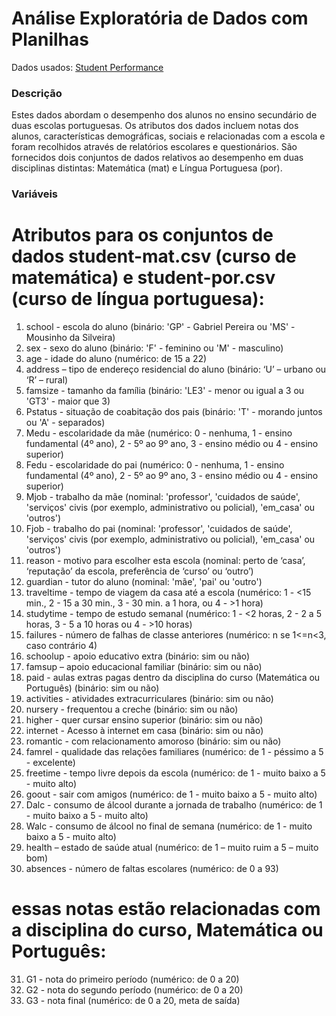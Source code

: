 # Análise Exploratória de Dados com Planilhas

Dados usados: [Student Performance](https://archive.ics.uci.edu/dataset/320/student+performance)

### Descrição

Estes dados abordam o desempenho dos alunos no ensino secundário de duas escolas portuguesas. Os atributos dos dados incluem notas dos alunos, características demográficas, sociais e relacionadas com a escola e foram recolhidos através de relatórios escolares e questionários. São fornecidos dois conjuntos de dados relativos ao desempenho em duas disciplinas distintas: Matemática (mat) e Língua Portuguesa (por). 

### Variáveis

# Atributos para os conjuntos de dados student-mat.csv (curso de matemática) e student-por.csv (curso de língua portuguesa):
1. school - escola do aluno (binário: 'GP' - Gabriel Pereira ou 'MS' - Mousinho da Silveira)
2. sex - sexo do aluno (binário: 'F' - feminino ou 'M' - masculino)
3. age - idade do aluno (numérico: de 15 a 22)
4. address – tipo de endereço residencial do aluno (binário: ‘U’ – urbano ou ‘R’ – rural)
5. famsize - tamanho da família (binário: 'LE3' - menor ou igual a 3 ou 'GT3' - maior que 3)
6. Pstatus - situação de coabitação dos pais (binário: 'T' - morando juntos ou 'A' - separados)
7. Medu - escolaridade da mãe (numérico: 0 - nenhuma, 1 - ensino fundamental (4º ano), 2 - 5º ao 9º ano, 3 - ensino médio ou 4 - ensino superior)
8. Fedu - escolaridade do pai (numérico: 0 - nenhuma, 1 - ensino fundamental (4º ano), 2 - 5º ao 9º ano, 3 - ensino médio ou 4 - ensino superior)
9. Mjob - trabalho da mãe (nominal: 'professor', 'cuidados de saúde', 'serviços' civis (por exemplo, administrativo ou policial), 'em_casa' ou 'outros')
10. Fjob - trabalho do pai (nominal: 'professor', 'cuidados de saúde', 'serviços' civis (por exemplo, administrativo ou policial), 'em_casa' ou 'outros')
11. reason - motivo para escolher esta escola (nominal: perto de ‘casa’, ‘reputação’ da escola, preferência de ‘curso’ ou ‘outro’)
12. guardian - tutor do aluno (nominal: 'mãe', 'pai' ou 'outro')
13. traveltime - tempo de viagem da casa até a escola (numérico: 1 - <15 min., 2 - 15 a 30 min., 3 - 30 min. a 1 hora, ou 4 - >1 hora)
14. studytime - tempo de estudo semanal (numérico: 1 - <2 horas, 2 - 2 a 5 horas, 3 - 5 a 10 horas ou 4 - >10 horas)
15. failures - número de falhas de classe anteriores (numérico: n se 1<=n<3, caso contrário 4)
16. schoolup - apoio educativo extra (binário: sim ou não)
17. famsup – apoio educacional familiar (binário: sim ou não)
18. paid - aulas extras pagas dentro da disciplina do curso (Matemática ou Português) (binário: sim ou não)
19. activities - atividades extracurriculares (binário: sim ou não)
20. nursery - frequentou a creche (binário: sim ou não)
21. higher - quer cursar ensino superior (binário: sim ou não)
22. internet - Acesso à internet em casa (binário: sim ou não)
23. romantic - com relacionamento amoroso (binário: sim ou não)
24. famrel - qualidade das relações familiares (numérico: de 1 - péssimo a 5 - excelente)
25. freetime - tempo livre depois da escola (numérico: de 1 - muito baixo a 5 - muito alto)
26. goout - sair com amigos (numérico: de 1 - muito baixo a 5 - muito alto)
27. Dalc - consumo de álcool durante a jornada de trabalho (numérico: de 1 - muito baixo a 5 - muito alto)
28. Walc - consumo de álcool no final de semana (numérico: de 1 - muito baixo a 5 - muito alto)
29. health – estado de saúde atual (numérico: de 1 – muito ruim a 5 – muito bom)
30. absences - número de faltas escolares (numérico: de 0 a 93)
# essas notas estão relacionadas com a disciplina do curso, Matemática ou Português:
31. G1 - nota do primeiro período (numérico: de 0 a 20)
32. G2 - nota do segundo período (numérico: de 0 a 20)
33. G3 - nota final (numérico: de 0 a 20, meta de saída)
